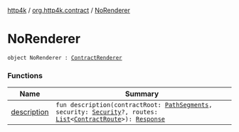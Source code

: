 [http4k](../../index.md) / [org.http4k.contract](../index.md) / [NoRenderer](./index.md)

# NoRenderer

`object NoRenderer : `[`ContractRenderer`](../-contract-renderer/index.md)

### Functions

| Name | Summary |
|---|---|
| [description](description.md) | `fun description(contractRoot: `[`PathSegments`](../-path-segments/index.md)`, security: `[`Security`](../../org.http4k.contract.security/-security/index.md)`?, routes: `[`List`](https://kotlinlang.org/api/latest/jvm/stdlib/kotlin.collections/-list/index.html)`<`[`ContractRoute`](../-contract-route/index.md)`>): `[`Response`](../../org.http4k.core/-response/index.md) |
